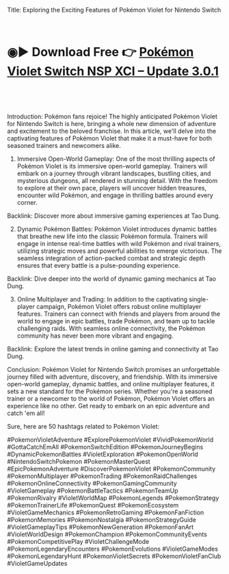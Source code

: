 Title: Exploring the Exciting Features of Pokémon Violet for Nintendo Switch


<p dir="auto"><br></p>

<p dir="auto"></p><div class="markdown-heading" dir="auto"><h1 class="heading-element" dir="auto">◉<g-emoji class="g-emoji" alias="arrow_forward">▶️</g-emoji> Download Free 👉 <a href="https://t.co/znjn8wdKxq" rel="nofollow">Pokémon Violet Switch NSP XCI – Update 3.0.1</a></h1><a id="user-content-️-Pokemon-Violet-Switch-NSP-XCI" class="anchor" aria-label="Permalink: ◉▶️ Download Free 👉 Pokémon Violet Switch NSP XCI – Update 3.0.1" href="#️Pokemon-Violet-Switch-NSP-XCI"><svg class="octicon octicon-link" viewBox="0 0 16 16" version="1.1" width="16" height="16" aria-hidden="true"></svg></a></div><p dir="auto"></p>
<meta name="google-site-verification" content="nZ8qTEZE8NrP7YV4T738ypBoxLvK_oSWsCNBUPLc0Ho" />
<p dir="auto"><br></p>

Introduction:
Pokémon fans rejoice! The highly anticipated Pokémon Violet for Nintendo Switch is here, bringing a whole new dimension of adventure and excitement to the beloved franchise. In this article, we'll delve into the captivating features of Pokémon Violet that make it a must-have for both seasoned trainers and newcomers alike.

1. Immersive Open-World Gameplay:
One of the most thrilling aspects of Pokémon Violet is its immersive open-world gameplay. Trainers will embark on a journey through vibrant landscapes, bustling cities, and mysterious dungeons, all rendered in stunning detail. With the freedom to explore at their own pace, players will uncover hidden treasures, encounter wild Pokémon, and engage in thrilling battles around every corner.

Backlink: Discover more about immersive gaming experiences at Tao Dung.

2. Dynamic Pokémon Battles:
Pokémon Violet introduces dynamic battles that breathe new life into the classic Pokémon formula. Trainers will engage in intense real-time battles with wild Pokémon and rival trainers, utilizing strategic moves and powerful abilities to emerge victorious. The seamless integration of action-packed combat and strategic depth ensures that every battle is a pulse-pounding experience.

Backlink: Dive deeper into the world of dynamic gaming mechanics at Tao Dung.

3. Online Multiplayer and Trading:
In addition to the captivating single-player campaign, Pokémon Violet offers robust online multiplayer features. Trainers can connect with friends and players from around the world to engage in epic battles, trade Pokémon, and team up to tackle challenging raids. With seamless online connectivity, the Pokémon community has never been more vibrant and engaging.

Backlink: Explore the latest trends in online gaming and connectivity at Tao Dung.

Conclusion:
Pokémon Violet for Nintendo Switch promises an unforgettable journey filled with adventure, discovery, and friendship. With its immersive open-world gameplay, dynamic battles, and online multiplayer features, it sets a new standard for the Pokémon series. Whether you're a seasoned trainer or a newcomer to the world of Pokémon, Pokémon Violet offers an experience like no other. Get ready to embark on an epic adventure and catch 'em all!

Sure, here are 50 hashtags related to Pokémon Violet:

#PokemonVioletAdventure
#ExplorePokemonViolet
#VividPokemonWorld
#GottaCatchEmAll
#PokemonSwitchEdition
#PokemonJourneyBegins
#DynamicPokemonBattles
#VioletExploration
#PokemonOpenWorld
#NintendoSwitchPokemon
#PokemonMasterQuest
#EpicPokemonAdventure
#DiscoverPokemonViolet
#PokemonCommunity
#PokemonMultiplayer
#PokemonTrading
#PokemonRaidChallenges
#PokemonOnlineConnectivity
#PokemonGamingCommunity
#VioletGameplay
#PokemonBattleTactics
#PokemonTeamUp
#PokemonRivalry
#VioletWorldMap
#PokemonLegends
#PokemonStrategy
#PokemonTrainerLife
#PokemonQuest
#PokemonEcosystem
#VioletGameMechanics
#PokemonRetroGaming
#PokemonFanFiction
#PokemonMemories
#PokemonNostalgia
#PokemonStrategyGuide
#VioletGameplayTips
#PokemonNewGeneration
#PokemonFanArt
#VioletWorldDesign
#PokemonChampion
#PokemonCommunityEvents
#PokemonCompetitivePlay
#VioletChallengeMode
#PokemonLegendaryEncounters
#PokemonEvolutions
#VioletGameModes
#PokemonLegendaryHunt
#PokemonVioletSecrets
#PokemonVioletFanClub
#VioletGameUpdates


